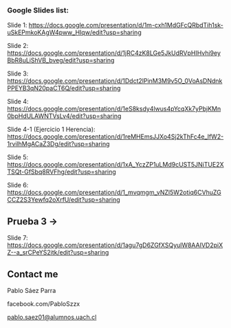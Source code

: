 ### Google Slides list:

Slide 1:
https://docs.google.com/presentation/d/1m-cxh1MdGFcQRbdTih1sk-uSkEPmkoKAgW4pww_HIqw/edit?usp=sharing

Slide 2:
https://docs.google.com/presentation/d/1jRC4zK8LGe5JkUdRVpHIHvhi9eyBbR8uLiShVB_bveg/edit?usp=sharing


Slide 3:
https://docs.google.com/presentation/d/1Ddct2lPinM3M9v5O_0VoAsDNdnkPPEYB3qN20paCT6Q/edit?usp=sharing

Slide 4:
https://docs.google.com/presentation/d/1eS8ksdy4lwus4pYcqXk7yPbjKMn0bpHdULAWNTVsLv4/edit?usp=sharing

Slide 4-1 (Ejercicio 1 Herencia):
https://docs.google.com/presentation/d/1reMHEmsJJXo4Sj2kThFc4e_lfW2-1rvilhMgACaZ3Dg/edit?usp=sharing

Slide 5:
https://docs.google.com/presentation/d/1xA_YczZP1uLMd9cUST5JNiTUE2XTSQt-GfSbq8RVFhg/edit?usp=sharing

Slide 6:
https://docs.google.com/presentation/d/1_mvqmgm_vNZl5W2otiq6CVhuZGCCZ2S3Yewfq2oXrfU/edit?usp=sharing


## Prueba 3 ->
Slide 7:
https://docs.google.com/presentation/d/1agu7gD6ZGfXSQyulW8AAIVD2piXZ--a_srCPeYS2itk/edit?usp=sharing

## Contact me
Pablo Sáez Parra

facebook.com/PabloSzzx

pablo.saez01@alumnos.uach.cl
